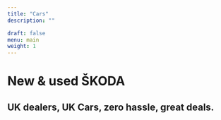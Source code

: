```yaml
---
title: "Cars"
description: ""

draft: false
menu: main
weight: 1
---
```


<h1 class="super-f1 super-f1-ns fw1 ma0">
 New & used ŠKODA
</h1>
<h2 class="super-f2 super-f2-ns fw2 ma0 mt3">
  UK dealers, UK Cars, zero hassle, great deals.
</h2>
